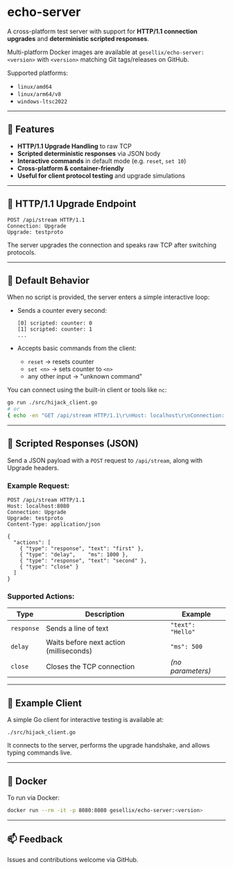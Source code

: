 # echo-server

A cross-platform test server with support for **HTTP/1.1 connection upgrades** and **deterministic scripted responses**.

Multi-platform Docker images are available at
`gesellix/echo-server:<version>`
with `<version>` matching Git tags/releases on GitHub.

Supported platforms:
- `linux/amd64`
- `linux/arm64/v8`
- `windows-ltsc2022`

---

## 🚀 Features

- **HTTP/1.1 Upgrade Handling** to raw TCP
- **Scripted deterministic responses** via JSON body
- **Interactive commands** in default mode (e.g. `reset`, `set 10`)
- **Cross-platform & container-friendly**
- **Useful for client protocol testing** and upgrade simulations

---

## 🔌 HTTP/1.1 Upgrade Endpoint

```
POST /api/stream HTTP/1.1
Connection: Upgrade
Upgrade: testproto
```

The server upgrades the connection and speaks raw TCP after switching protocols.

---

## 🧪 Default Behavior

When no script is provided, the server enters a simple interactive loop:

- Sends a counter every second:
  ```
  [0] scripted: counter: 0
  [1] scripted: counter: 1
  ...
  ```

- Accepts basic commands from the client:
  - `reset` → resets counter
  - `set <n>` → sets counter to `<n>`
  - any other input → "unknown command"

You can connect using the built-in client or tools like `nc`:

```bash
go run ./src/hijack_client.go
# or
{ echo -en "GET /api/stream HTTP/1.1\r\nHost: localhost\r\nConnection: Upgrade\r\nUpgrade: testproto\r\n\r\n"; cat; } | nc localhost 8080
```

---

## 📜 Scripted Responses (JSON)

Send a JSON payload with a `POST` request to `/api/stream`, along with Upgrade headers.

### Example Request:

```http
POST /api/stream HTTP/1.1
Host: localhost:8080
Connection: Upgrade
Upgrade: testproto
Content-Type: application/json

{
  "actions": [
    { "type": "response", "text": "first" },
    { "type": "delay",    "ms": 1000 },
    { "type": "response", "text": "second" },
    { "type": "close" }
  ]
}
```

### Supported Actions:

| Type       | Description                             | Example           |
|------------|-----------------------------------------|-------------------|
| `response` | Sends a line of text                    | `"text": "Hello"` |
| `delay`    | Waits before next action (milliseconds) | `"ms": 500`       |
| `close`    | Closes the TCP connection               | *(no parameters)* |

---

## 📁 Example Client

A simple Go client for interactive testing is available at:

```
./src/hijack_client.go
```

It connects to the server, performs the upgrade handshake, and allows typing commands live.

---

## 🐳 Docker

To run via Docker:

```bash
docker run --rm -it -p 8080:8080 gesellix/echo-server:<version>
```

---

## 📫 Feedback

Issues and contributions welcome via GitHub.
